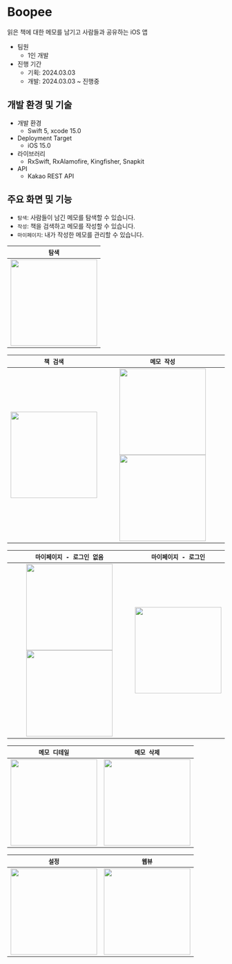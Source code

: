 # Boopee
읽은 책에 대한 메모를 남기고 사람들과 공유하는 iOS 앱

- 팀원
    - 1인 개발
- 진행 기간
    - 기획: 2024.03.03
    - 개발: 2024.03.03 ~ 진행중

## 개발 환경 및 기술
- 개발 환경
    - Swift 5, xcode 15.0
- Deployment Target
    - iOS 15.0
- 라이브러리
    - RxSwift, RxAlamofire, Kingfisher, Snapkit
- API
    - Kakao REST API

## 주요 화면 및 기능
- `탐색`: 사람들이 남긴 메모를 탐색할 수 있습니다.
- `작성`: 책을 검색하고 메모를 작성할 수 있습니다.
- `마이페이지`: 내가 작성한 메모를 관리할 수 있습니다.

|`탐색`|
|:----:|
| <img src="https://github.com/yunjikimm/Boopee/assets/68881093/f69db103-0766-4f11-925b-cf538f07ee06" width="200"> |

|`책 검색`|`메모 작성`|
|:----:|:----:|
| <img src="https://github.com/yunjikimm/Boopee/assets/68881093/e5ea5eb2-0905-4096-b333-4c23760ad295" width="200"> | <img src="https://github.com/yunjikimm/Boopee/assets/68881093/92ff9f67-f523-48b5-8174-088585c24b6c" width="200"> <img src="https://github.com/yunjikimm/Boopee/assets/68881093/8e662cfa-7903-4cb8-ad02-d1617147c959" width="200"> |

|`마이페이지 - 로그인 없음`|`마이페이지 - 로그인`|
|:----:|:----:|
| <img src="https://github.com/yunjikimm/Boopee/assets/68881093/8e54371c-9c05-49df-bcac-10fe2e687c81" width="200"> <img src="https://github.com/yunjikimm/Boopee/assets/68881093/8c6ede4d-dce7-47b8-88f9-c0075607572d" width="200"> | <img src="https://github.com/yunjikimm/Boopee/assets/68881093/5f655987-c542-4590-a915-2c5534944229" width="200"> |

|`메모 디테일`|`메모 삭제`|
|:----:|:----:|
| <img src="https://github.com/yunjikimm/Boopee/assets/68881093/38ed595c-b976-4565-8a8a-66dc1e9e3812" width="200"> | <img src="https://github.com/yunjikimm/Boopee/assets/68881093/20632bab-e531-44ff-924e-b6b75109697f" width="200"> |

|`설정`|`웹뷰`|
|:----:|:----:|
| <img src="https://github.com/yunjikimm/Boopee/assets/68881093/6db42dbb-9405-4f3d-ad6d-315d6b671f6c" width="200"> | <img src="https://github.com/yunjikimm/Boopee/assets/68881093/d96c4867-ab36-4454-9546-26fb9cfab795" width="200"> |
